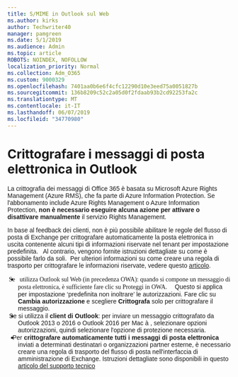 ```yaml
---
title: S/MIME in Outlook sul Web
ms.author: kirks
author: Techwriter40
manager: pamgreen
ms.date: 5/1/2019
ms.audience: Admin
ms.topic: article
ROBOTS: NOINDEX, NOFOLLOW
localization_priority: Normal
ms.collection: Adm_O365
ms.custom: 9000329
ms.openlocfilehash: 7401aa0b6e6f4cfc12290d10e3eed75a0051827b
ms.sourcegitcommit: 136b8209c52c2a05d0f2fdaab93b2cd92253fa2c
ms.translationtype: MT
ms.contentlocale: it-IT
ms.lasthandoff: 06/07/2019
ms.locfileid: "34770980"
---
```

# <a name="encrypt-email-messages-in-outlook"></a>Crittografare i messaggi di posta elettronica in Outlook

<p><span style="font-size: 10.5pt; font-family: 'Verdana',sans-serif;">La crittografia dei messaggi di Office 365 è basata su Microsoft Azure Rights Management (Azure RMS), che fa parte di Azure Information Protection. Se l'abbonamento include Azure Rights Management o Azure Information Protection, <strong style="mso-bidi-font-weight: normal;">non è necessario eseguire alcuna azione per attivare o disattivare manualmente</strong> il servizio Rights Management.</span></p> <p><span style="font-size: 10.5pt; font-family: 'Verdana',sans-serif;">In base al feedback dei clienti, non è più possibile abilitare le regole del flusso di posta di Exchange per crittografare automaticamente la posta elettronica in uscita contenente alcuni tipi di informazioni riservate nel tenant per impostazione predefinita. &nbsp; Al contrario, vengono fornite istruzioni dettagliate su come è possibile farlo da soli. &nbsp;Per ulteriori informazioni su come creare una regola di trasporto per crittografare le informazioni riservate, vedere questo <a href="https://aka.ms/OmeEtr">articolo</a>.</span><u></u><span style="text-decoration: line-through;"></span></p> <ul> <li style="text-indent: -.25in; mso-list: l0 level1 lfo1;"><span style="font-size: 10.5pt; font-family: Symbol; mso-fareast-font-family: Symbol; mso-bidi-font-family: Symbol;"><span style="mso-list: Ignore;">&nbsp;Se &nbsp; utilizza Outlook sul Web (in precedenza OWA): quando si compone un messaggio di posta elettronica, è sufficiente fare clic su Proteggi in OWA. &nbsp; &nbsp; </span> </span> <span style="font-size: 10.5pt; font-family: 'Verdana',sans-serif;"> <strong style="mso-bidi-font-weight: normal;"></strong> <strong></strong> Questo si applica per impostazione &lsquo;predefinita non inoltrare&rsquo; le autorizzazioni. Fare clic su <strong>Cambia autorizzazione</strong> e scegliere <strong>Crittografa</strong> solo per crittografare il messaggio.</span></li> <li style="text-indent: -.25in; mso-list: l0 level1 lfo1;"><span style="font-size: 10.5pt; font-family: 'Verdana',sans-serif;">&nbsp;Se si utilizza il <strong style="mso-bidi-font-weight: normal;">client di Outlook</strong>: per inviare un messaggio crittografato da Outlook 2013 o 2016 o Outlook 2016 per Mac &agrave; , selezionare opzioni autorizzazioni, quindi selezionare l'opzione di protezione necessaria. &nbsp; &nbsp;</span></li> <li style="text-indent: -.25in; mso-list: l0 level1 lfo1;"><span style="font-size: 10.5pt; font-family: 'Verdana',sans-serif;">&nbsp;&nbsp; Per <strong style="mso-bidi-font-weight: normal;">crittografare automaticamente tutti i messaggi di posta elettronica</strong> inviati a determinati destinatari o organizzazioni partner esterne, è necessario creare una regola di trasporto del flusso di posta nell'interfaccia di amministrazione di Exchange. Istruzioni dettagliate sono disponibili in questo <span style="color: black;"><a href="https://docs.microsoft.com/office365/securitycompliance/define-mail-flow-rules-to-encrypt-email#create-a-mail-flow-rule-to-encrypt-email-messages-with-the-new-ome-capabilities">articolo del supporto tecnico</a></span></span></li> </ul>

